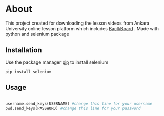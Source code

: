 # About

This project created for downloading the lesson videos from Ankara University online lesson platform which includes [BaclkBoard](https://www.blackboard.com) . Made with python and selenium package


## Installation

Use the package manager [pip](https://pip.pypa.io/en/stable/) to install selenium

```bash
pip install selenium
```

## Usage

```python

username.send_keys(USERNAME) #change this line for your username
pwd.send_keys(PASSWORD) #change this line for your password

```
